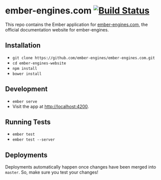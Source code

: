 # ember-engines.com [![Build Status](https://travis-ci.org/ember-engines/ember-engines.com.svg?branch=master)](https://travis-ci.org/ember-engines/ember-engines.com)

This repo contains the Ember application for [ember-engines.com](http://ember-engines.com), the official documentation website for ember-engines.

## Installation

* `git clone https://github.com/ember-engines/ember-engines.com.git`
* `cd ember-engines-website`
* `npm install`
* `bower install`

## Development

* `ember serve`
* Visit the app at [http://localhost:4200](http://localhost:4200).

## Running Tests

* `ember test`
* `ember test --server`

## Deployments

Deployments automatically happen once changes have been merged into `master`. So, make sure you test your changes!
